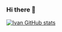 ### Hi there 👋

[![Ivan GitHub stats](https://github-readme-stats.vercel.app/api?username=ivanpires2000)](https://github.com/ivanpires2000/github-readme-stats)
